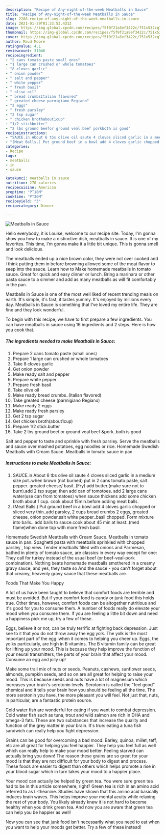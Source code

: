 ```yaml
---
description: "Recipe of Any-night-of-the-week Meatballs in Sauce"
title: "Recipe of Any-night-of-the-week Meatballs in Sauce"
slug: 2288-recipe-of-any-night-of-the-week-meatballs-in-sauce
date: 2021-01-29T01:33:53.431Z
image: https://img-global.cpcdn.com/recipes/f5f9f21a8ef3422c/751x532cq70/meatballs-in-sauce-recipe-main-photo.jpg
thumbnail: https://img-global.cpcdn.com/recipes/f5f9f21a8ef3422c/751x532cq70/meatballs-in-sauce-recipe-main-photo.jpg
cover: https://img-global.cpcdn.com/recipes/f5f9f21a8ef3422c/751x532cq70/meatballs-in-sauce-recipe-main-photo.jpg
author: Maud Moore
ratingvalue: 4.1
reviewcount: 31046
recipeingredient:
- "2 cans tomato paste small ones"
- "1 large can crushed or whole tomatoes"
- "8 cloves garlic"
- " onion powder"
- " salt and pepper"
- " white pepper"
- " fresh basil"
- " olive oil"
- " bread crumbsItalian flavored"
- " greated cheese parmigiano Regiano"
- "2 eggs"
- " fresh parsley"
- "2 tsp sugar"
- " chicken brothabout1cup"
- "1/2 stickbutter"
- "2 lbs ground beefor ground veal beef porkboth is good"
recipeinstructions:
- "SAUCE.in About 6 tbs olive oil saute 4 cloves sliced garlic in a medium size pot..when brown (not burned) put in 2 cans tomato paste, salt pepper. greated cheese/ basil..(Fry) add butter.(make sure not to burn).add 2 tsp sugar, then add can of tomotoes. add 2 large cans water(use can from tomatoes) when sauce thickens add some chicken broth about 1 cup. cook about 15min.before adding meat balls."
- "(Meat Balls.) Put ground beef in a bowl add 4 cloves garlic chopped or sliced very thin..add parsley, 2 cups bread crumbs 2 eggs,.greated cheese, onion powder.salt white pepper..basil chopped. Form mixture into balls.. add balls to sauce.cook about 45 min at least..(med flame)when done top with more fresh basil."
categories:
- Recipe
tags:
- meatballs
- in
- sauce

katakunci: meatballs in sauce 
nutrition: 270 calories
recipecuisine: American
preptime: "PT18M"
cooktime: "PT36M"
recipeyield: "3"
recipecategory: Dinner

---
```



![Meatballs in Sauce](https://img-global.cpcdn.com/recipes/f5f9f21a8ef3422c/751x532cq70/meatballs-in-sauce-recipe-main-photo.jpg)

Hello everybody, it is Louise, welcome to our recipe site. Today, I'm gonna show you how to make a distinctive dish, meatballs in sauce. It is one of my favorites. This time, I'm gonna make it a little bit unique. This is gonna smell and look delicious.

The meatballs ended up a nice brown color, they were not over cooked and I think putting them in before browning allowed some of the meat flavor to seep into the sauce. Learn how to Make homemade meatballs in tomato sauce. Great for quick and easy dinner or lunch. Bring a marinara or other pasta sauce to a simmer and add as many meatballs as will fit comfortably in the pan.

Meatballs in Sauce is one of the most well liked of recent trending meals on earth. It's simple, it's fast, it tastes yummy. It's enjoyed by millions every day. Meatballs in Sauce is something that I've loved my entire life. They are fine and they look wonderful.


To begin with this recipe, we have to first prepare a few ingredients. You can have meatballs in sauce using 16 ingredients and 2 steps. Here is how you cook that.

<!--inarticleads1-->

##### The ingredients needed to make Meatballs in Sauce:

1. Prepare 2 cans tomato paste (small ones)
1. Prepare 1 large can crushed or whole tomatoes
1. Take 8 cloves garlic
1. Get  onion powder
1. Make ready  salt and pepper
1. Prepare  white pepper
1. Prepare  fresh basil
1. Take  olive oil
1. Make ready  bread crumbs..(Italian flavored)
1. Take  greated cheese (parmigiano Regiano)
1. Make ready 2 eggs
1. Make ready  fresh parsley
1. Get 2 tsp sugar
1. Get  chicken broth(about1cup)
1. Prepare 1/2 stick.butter
1. Take 2 lbs ground beef.or ground veal beef &amp;pork..both is good


Salt and pepper to taste and sprinkle with fresh parsley. Serve the meatballs and sauce over mashed potatoes, egg noodles or rice. Homemade Swedish Meatballs with Cream Sauce. Meatballs in tomato sauce in pan. 

<!--inarticleads2-->

##### Instructions to make Meatballs in Sauce:

1. SAUCE.in About 6 tbs olive oil saute 4 cloves sliced garlic in a medium size pot..when brown (not burned) put in 2 cans tomato paste, salt pepper. greated cheese/ basil..(Fry) add butter.(make sure not to burn).add 2 tsp sugar, then add can of tomotoes. add 2 large cans water(use can from tomatoes) when sauce thickens add some chicken broth about 1 cup. cook about 15min.before adding meat balls.
1. (Meat Balls.) Put ground beef in a bowl add 4 cloves garlic chopped or sliced very thin..add parsley, 2 cups bread crumbs 2 eggs,.greated cheese, onion powder.salt white pepper..basil chopped. Form mixture into balls.. add balls to sauce.cook about 45 min at least..(med flame)when done top with more fresh basil.


Homemade Swedish Meatballs with Cream Sauce. Meatballs in tomato sauce in pan. Spaghetti pasta with meatballs sprinkled with chopped parsley , top view. Tender meatballs filled with onions and Parmesan, bathed in plenty of tomato sauce, are classics in every way except for one: They call for turkey instead of the usual beef (or beef-veal-pork combination). Nothing beats homemade meatballs smothered in a creamy gravy sauce, and yes, they taste so And the sauce - you can&#39;t forget about that creamy, heavenly gravy sauce that these meatballs are. 

Foods That Make You Happy


A lot of us have been taught to believe that comfort foods are terrible and must be avoided. But if your comfort food is candy or junk food this holds true. Other times, however, comfort foods can be altogether nutritious and it's good for you to consume them. A number of foods really do elevate your mood when you consume them. If you are feeling a little bit down and need a happiness pick me up, try a few of these.

Eggs, believe it or not, can be truly terrific at fighting back depression. Just see to it that you do not throw away the egg yolk. The yolk is the most important part of the egg iwhen it comes to helping you cheer up. Eggs, the yolks particularly, are high in B vitamins. The B vitamin family can be great for lifting up your mood. This is because they help improve the function of your neural transmitters, the parts of your brain that affect your mood. Consume an egg and jolly up!

Make some trail mix of nuts or seeds. Peanuts, cashews, sunflower seeds, almonds, pumpkin seeds, and so on are all great for helping to raise your mood. This is because seeds and nuts have a lot of magnesium which increases your brain's serotonin levels. Serotonin is called the "feel good" chemical and it tells your brain how you should be feeling all the time. The more serotonin you have, the more pleasant you will feel. Not just that, nuts, in particular, are a fantastic protein source.

Cold water fish are wonderful for eating if you want to combat depression. Cold water fish such as tuna, trout and wild salmon are rich in DHA and omega-3 fats. These are two substances that increase the quality and function of the grey matter in your brain. It's true: eating a tuna fish sandwich can really help you fight depression. 

Grains can be good for overcoming a bad mood. Barley, quinoa, millet, teff, etc are all great for helping you feel happier. They help you feel full as well which can really help to make your mood better. Feeling starved can actually bring you down! The reason these grains are so great for your mood is that they are not difficult for your body to digest and process. These foods are easier to digest than others which helps promote a rise in your blood sugar which in turn takes your mood to a happier place.

Your mood can actually be helped by green tea. You were sure green tea had to be in this article somewhere, right? Green tea is rich in an amino acid referred to as L-theanine. Studies have shown that this amino acid basically induces brain waves. This helps improve your mental acuity while relaxing the rest of your body. You likely already knew it is not hard to become healthy when you drink green tea. And now you are aware that green tea can help you be happier as well!

Now you can see that junk food isn't necessarily what you need to eat when you want to help your moods get better. Try a few of these instead!

